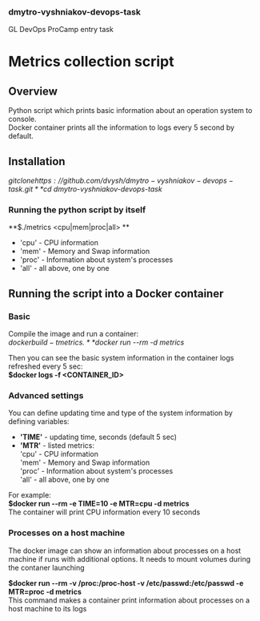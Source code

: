 ### dmytro-vyshniakov-devops-task
GL DevOps ProCamp entry task

# Metrics collection script  

## Overview

Python script which prints basic information about an operation system to console.  
Docker container prints all the information to logs every 5 second by default.

## Installation 

*$git clone https://github.com/dvysh/dmytro-vyshniakov-devops-task.git*  
*$cd dmytro-vyshniakov-devops-task*  

### Running the python script by itself

**$./metrics <cpu|mem|proc|all> **  
- 'cpu' - CPU information  
- 'mem' - Memory and Swap information  
- 'proc' - Information about system's processes  
- 'all' - all above, one by one  

## Running the script into a Docker container
### Basic 

Compile the image and run a container:  
*$docker build -t metrics .*  
*$docker run --rm -d metrics*

Then you can see the basic system information in the container logs refreshed every 5 sec:  
**$docker logs -f <CONTAINER_ID>**

### Advanced settings

You can define updating time and type of the system information by defining variables:  
- **'TIME'** - updating time, seconds (default 5 sec)  
- **'MTR'** -  listed metrics:   
   'cpu' - CPU information  
   'mem' - Memory and Swap information  
   'proc' - Information about system's processes  
   'all' - all above, one by one  
 
 For example:  
 **$docker run --rm -e TIME=10 -e MTR=cpu -d metrics**  
The container will print CPU information every 10 seconds

### Processes on a host machine
The docker image can show an information about processes on a host machine if runs with additional options.
It needs to mount volumes during the contaner launching

**$docker run --rm -v /proc:/proc-host -v /etc/passwd:/etc/passwd -e MTR=proc -d metrics**  
This command makes a container print information about processes on a host machine to its logs  
